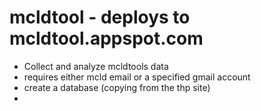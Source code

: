# mcldtool - deploys to mcldtool.appspot.com
* Collect and analyze mcldtools data
* requires either mcld email or a specified gmail account
* create a database (copying from the thp site)
* 
